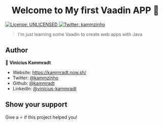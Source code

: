 <h1 align="center">Welcome to My first Vaadin APP 👋</h1>
<p>
  <a href="#" target="_blank">
    <img alt="License: UNLICENSED" src="https://img.shields.io/badge/License-UNLICENSED-yellow.svg" />
  </a>
  <a href="https://twitter.com/kammzinho" target="_blank">
    <img alt="Twitter: kammzinho" src="https://img.shields.io/twitter/follow/kammzinho.svg?style=social" />
  </a>
</p>

> I'm just learning some Vaadin to create web apps with Java

## Author

👤 **Vinicius Kammradt**

* Website: https://kammradt.now.sh/
* Twitter: [@kammzinho](https://twitter.com/kammzinho)
* Github: [@kammradt](https://github.com/kammradt)
* LinkedIn: [@vinicius-kammradt](https://linkedin.com/in/vinicius-kammradt)

## Show your support

Give a ⭐️ if this project helped you!
